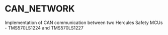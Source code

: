 # CAN_NETWORK
Implementation of CAN communication between two Hercules Safety MCUs - TMS570LS1224 and TMS570LS1227
